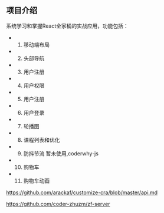 ## 项目介绍
系统学习和掌握React全家桶的实战应用，功能包括： 

- 1. 移动端布局
- 2. 头部导航
- 3. 用户注册
- 4. 用户权限
- 5. 用户注册
- 6. 用户登录
- 7. 轮播图
- 8. 课程列表和优化
- 9. 防抖节流 暂未使用,coderwhy-js
- 10. 购物车
- 11. 购物车动画

https://github.com/arackaf/customize-cra/blob/master/api.md

https://github.com/coder-zhuzm/zf-server